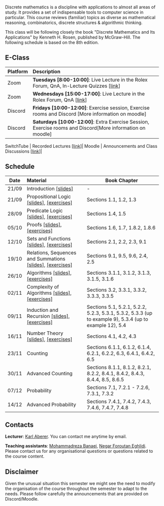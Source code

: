Discrete mathematics is a discipline with applications to almost all areas of study. It provides a set of indispensable tools to computer science in particular. This course reviews (familiar) topics as diverse as mathematical reasoning, combinatorics, discrete structures & algorithmic thinking.

This class will be following closely the book "Discrete Mathematics and Its Applications" by Kenneth H. Rosen, published by McGraw-Hill. The following schedule is based on the 8th edition.


## E-Class

| Platform | Description  |
|:---------|:-----------|
Zoom | **Tuesdays [8:00-10:00]**: Live Lecture in the Rolex Forum, QnA, In-Lecture Quizzes [[link](https://epfl.zoom.us/j/68585422107)] |
Zoom | **Wednesdays [15:00-17:00]**: Live Lecture in the Rolex Forum, QnA [[link](https://epfl.zoom.us/j/68585422107)] |
Discord |  **Fridays [10:00-12:00]**: Exercise session, Exercise rooms and Discord [More information on moodle] |
Discord |  **Saturdays [10:00-12:00]**: Extra Exercise Session, Exercise rooms and Discord[More information on moodle] |


SwitchTube | Recorded Lectures [[link](https://tube.switch.ch/channels/2q51frV5M8)]|
Moodle | Announcements and Class Discussions [[link](https://moodle.epfl.ch/course/view.php?id=15272)]|


## Schedule

| Date      |  Material                                                              | Book Chapter                              |
|:---------:|:-----------------------------------------------------------------------|-------------------------------------------|
| 21/09     |  Introduction [[slides]][0p]                                           |        -                                  | 
| 21/09     |  Propositional Logic [[slides]][1p], [[exercises]][1e]                 | Sections 1.1, 1.2, 1.3                    |
| 28/09     |  Predicate Logic	[[slides]][2p], [[exercises]][2e] 			         | Sections 1.4, 1.5                         |
| 05/10     |  Proofs	[[slides]][3p], [[exercises]][3e]			                 | Sections 1.6, 1.7, 1.8.2, 1.8.6           |
| 12/10     |  Sets and Functions	[[slides]][4p], [[exercises]][4e]			     | Sections 2.1, 2.2, 2.3, 9.1               |
| 19/10     |  Relations, Sequences and Summations	[[slides]][5p], [[exercises]][5e]| Sections 9.1, 9.5, 9.6, 2.4, 2.5          |   
| 26/10     |  Algorithms	[[slides]][6p], [[exercises]][6e]			             | Sections 3.1.1, 3.1.2, 3.1.3, 3.1.5, 3.1.6|
| 02/11     |  Complexity of Algorithms  [[slides]][7p], [[exercises]][7e]			 | Sections 3.2, 3.3.1, 3.3.2, 3.3.3, 3.3.5  |
| 09/11     |  Induction and Recursion	[[slides]][8p], [[exercises]][8e]		     | Sections 5.1, 5.2.1, 5.2.2, 5.2.3, 5.3.1, 5.3.2, 5.3.3 (up to example 9), 5.3.4 (up to example 12), 5.4|
| 16/11     |  Number Theory 	[[slides]][9p], [[exercises]][9e]				     | Sections 4.1, 4.2, 4.3                    |
| 23/11     |  Counting 					                   | Sections 6.1.1, 6.1.2, 6.1.4, 6.2.1, 6.2.2, 6.3, 6.4.1, 6.4.2, 6.5|  
| 30/11     |  Advanced Counting 				                   | Sections 8.1.1, 8.1.2, 8.2.1, 8.2.2, 8.4.1, 8.4.2, 8.4.3, 8.4.4, 8.5, 8.6.5|
| 07/12     |  Probability 					                   | Sections 7.1, 7.2.1 - 7.2.6, 7.3.1, 7.3.2 |
| 14/12     |  Advanced Probability 					           | Sections 7.4.1, 7.4.2, 7.4.3, 7.4.6, 7.4.7, 7.4.8|


## Contacts

**Lecturer**: [Karl Aberer](http://lsir.epfl.ch/aberer).
You can contact me anytime by email.

**Teaching assistants**: [Mohammadreza Banaei](https://people.epfl.ch/mohammadreza.banaei), [Negar Foroutan Eghlidi](https://people.epfl.ch/negar.foroutan).
Please contact us for any organisational questions or questions related to the course content.

## Disclaimer

Given the unusual situation this semester we might see the need to modify the organisation of the course throughout the semester to adapt to the needs. Please follow carefully the announcements that are provided on Discord/Moodle.



[0p]: https://github.com/LSIR/AICC-I/blob/master/Lectures/Week%200
[1p]: https://github.com/LSIR/AICC-I/blob/master/Lectures/Week%201
[1e]: https://github.com/LSIR/AICC-I/blob/master/Exercises/Week%201
[2p]: https://github.com/LSIR/AICC-I/blob/master/Lectures/Week%202
[2e]: https://github.com/LSIR/AICC-I/blob/master/Exercises/Week%202
[3p]: https://github.com/LSIR/AICC-I/blob/master/Lectures/Week%203
[3e]: https://github.com/LSIR/AICC-I/blob/master/Exercises/Week%203
[4p]: https://github.com/LSIR/AICC-I/blob/master/Lectures/Week%204
[4e]: https://github.com/LSIR/AICC-I/blob/master/Exercises/Week%204
[5p]: https://github.com/LSIR/AICC-I/blob/master/Lectures/Week%205
[5e]: https://github.com/LSIR/AICC-I/blob/master/Exercises/Week%205
[6p]: https://github.com/LSIR/AICC-I/blob/master/Lectures/Week%206
[6e]: https://github.com/LSIR/AICC-I/blob/master/Exercises/Week%206
[7p]: https://github.com/LSIR/AICC-I/blob/master/Lectures/Week%207
[7e]: https://github.com/LSIR/AICC-I/blob/master/Exercises/Week%207
[8p]: https://github.com/LSIR/AICC-I/blob/master/Lectures/Week%208
[8e]: https://github.com/LSIR/AICC-I/blob/master/Exercises/Week%208
[9p]: https://github.com/LSIR/AICC-I/blob/master/Lectures/Week%209
[9e]: https://github.com/LSIR/AICC-I/blob/master/Exercises/Week%209
[10p]: https://github.com/LSIR/AICC-I/blob/master/Lectures/Week%2010
[10e]: https://github.com/LSIR/AICC-I/blob/master/Exercises/Week%2010
[11p]: https://github.com/LSIR/AICC-I/blob/master/Lectures/Week%2011
[11e]: https://github.com/LSIR/AICC-I/blob/master/Exercises/Week%2011
[12p]: https://github.com/LSIR/AICC-I/blob/master/Lectures/Week%2012
[12e]: https://github.com/LSIR/AICC-I/blob/master/Exercises/Week%2012
[13p]: https://github.com/LSIR/AICC-I/blob/master/Lectures/Week%2013
[13e]: https://github.com/LSIR/AICC-I/blob/master/Exercises/Week%2013
